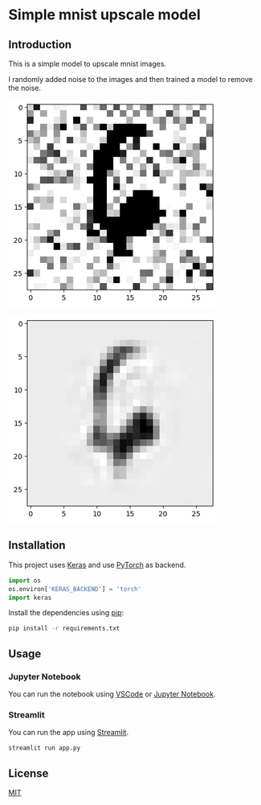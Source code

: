 <!--
 * @Author: hibana2077 hibana2077@gmail.com
 * @Date: 2024-01-22 21:38:11
 * @LastEditors: hibana2077 hibana2077@gmail.com
 * @LastEditTime: 2024-01-22 21:48:38
 * @FilePath: /simple-mnist-upscale-model/README.md
 * @Description: 这是默认设置,请设置`customMade`, 打开koroFileHeader查看配置 进行设置: https://github.com/OBKoro1/koro1FileHeader/wiki/%E9%85%8D%E7%BD%AE
-->
# Simple mnist upscale model

## Introduction

This is a simple model to upscale mnist images.

I randomly added noise to the images and then trained a model to remove the noise.

![noise](./image/noise.png)

![upscale](./image/upscale.png)

## Installation

This project uses [Keras](https://keras.io/) and use [PyTorch](https://pytorch.org/) as backend.

```py
import os
os.environ['KERAS_BACKEND'] = 'torch'
import keras
```

Install the dependencies using [pip](https://pip.pypa.io/en/stable/):

```sh
pip install -r requirements.txt
```

## Usage

### Jupyter Notebook

You can run the notebook using [VSCode](https://code.visualstudio.com/) or [Jupyter Notebook](https://jupyter.org/).

### Streamlit

You can run the app using [Streamlit](https://streamlit.io/).

```sh
streamlit run app.py
```

## License

[MIT](https://choosealicense.com/licenses/mit/)
